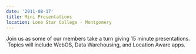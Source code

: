 ```yaml
---
date: '2011-08-17'
title: Mini Presentations
location: Lone Star College - Montgomery
---
```

Join us as some of our members take a turn giving 15 minute presentations.  Topics will include WebOS, Data Warehousing, and Location Aware apps.